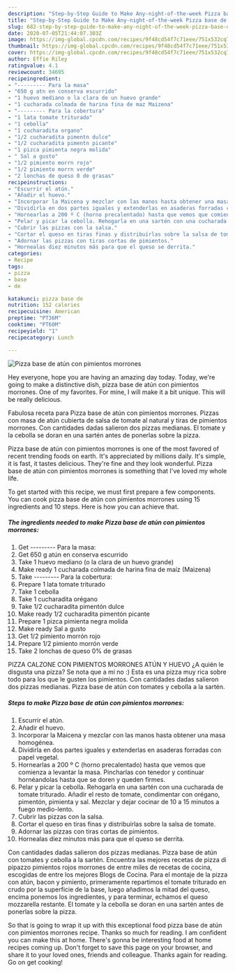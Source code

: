 ```yaml
---
description: "Step-by-Step Guide to Make Any-night-of-the-week Pizza base de atún con pimientos morrones"
title: "Step-by-Step Guide to Make Any-night-of-the-week Pizza base de atún con pimientos morrones"
slug: 682-step-by-step-guide-to-make-any-night-of-the-week-pizza-base-de-atun-con-pimientos-morrones
date: 2020-07-05T21:44:07.303Z
image: https://img-global.cpcdn.com/recipes/9f48cd54f7c71eee/751x532cq70/pizza-base-de-atun-con-pimientos-morrones-foto-principal.jpg
thumbnail: https://img-global.cpcdn.com/recipes/9f48cd54f7c71eee/751x532cq70/pizza-base-de-atun-con-pimientos-morrones-foto-principal.jpg
cover: https://img-global.cpcdn.com/recipes/9f48cd54f7c71eee/751x532cq70/pizza-base-de-atun-con-pimientos-morrones-foto-principal.jpg
author: Effie Riley
ratingvalue: 4.1
reviewcount: 34695
recipeingredient:
- "--------- Para la masa"
- "650 g atn en conserva escurrido"
- "1 huevo mediano o la clara de un huevo grande"
- "1 cucharada colmada de harina fina de maz Maizena"
- "--------- Para la cobertura"
- "1 lata tomate triturado"
- "1 cebolla"
- "1 cucharadita organo"
- "1/2 cucharadita pimentn dulce"
- "1/2 cucharadita pimentn picante"
- "1 pizca pimienta negra molida"
- " Sal a gusto"
- "1/2 pimiento morrn rojo"
- "1/2 pimiento morrn verde"
- "2 lonchas de queso 0 de grasas"
recipeinstructions:
- "Escurrir el atún."
- "Añadir el huevo."
- "Incorporar la Maicena y mezclar con las manos hasta obtener una masa homogénea."
- "Dividirla en dos partes iguales y extenderlas en asaderas forradas con papel vegetal."
- "Hornearlas a 200 º C (horno precalentado) hasta que vemos que comienza a levantar la masa. Pincharlas con tenedor y continuar hornéandolas hasta que se doren y queden firmes."
- "Pelar y picar la cebolla. Rehogarla en una sartén con una cucharada de tomate triturado. Añadir el resto de tomate, condimentar con orégano, pimentón, pimienta y sal. Mezclar y dejar cocinar de 10 a 15 minutos a fuego medio-lento."
- "Cubrir las pizzas con la salsa."
- "Cortar el queso en tiras finas y distribuírlas sobre la salsa de tomate."
- "Adornar las pizzas con tiras cortas de pimientos."
- "Hornealas diez minutos más para que el queso se derrita."
categories:
- Recipe
tags:
- pizza
- base
- de

katakunci: pizza base de 
nutrition: 152 calories
recipecuisine: American
preptime: "PT36M"
cooktime: "PT60M"
recipeyield: "1"
recipecategory: Lunch

---
```



![Pizza base de atún con pimientos morrones](https://img-global.cpcdn.com/recipes/9f48cd54f7c71eee/751x532cq70/pizza-base-de-atun-con-pimientos-morrones-foto-principal.jpg)

Hey everyone, hope you are having an amazing day today. Today, we're going to make a distinctive dish, pizza base de atún con pimientos morrones. One of my favorites. For mine, I will make it a bit unique. This will be really delicious.

Fabulosa receta para Pizza base de atún con pimientos morrones. Pizzas con masa de atún cubierta de salsa de tomate al natural y tiras de pimientos morrones. Con cantidades dadas salieron dos pizzas medianas. El tomate y la cebolla se doran en una sartén antes de ponerlas sobre la pizza.

Pizza base de atún con pimientos morrones is one of the most favored of recent trending foods on earth. It's appreciated by millions daily. It's simple, it is fast, it tastes delicious. They're fine and they look wonderful. Pizza base de atún con pimientos morrones is something that I've loved my whole life.


To get started with this recipe, we must first prepare a few components. You can cook pizza base de atún con pimientos morrones using 15 ingredients and 10 steps. Here is how you can achieve that.

<!--inarticleads1-->

##### The ingredients needed to make Pizza base de atún con pimientos morrones:

1. Get --------- Para la masa:
1. Get 650 g atún en conserva escurrido
1. Take 1 huevo mediano (o la clara de un huevo grande)
1. Make ready 1 cucharada colmada de harina fina de maíz (Maizena)
1. Take --------- Para la cobertura:
1. Prepare 1 lata tomate triturado
1. Take 1 cebolla
1. Take 1 cucharadita orégano
1. Take 1/2 cucharadita pimentón dulce
1. Make ready 1/2 cucharadita pimentón picante
1. Prepare 1 pizca pimienta negra molida
1. Make ready  Sal a gusto
1. Get 1/2 pimiento morrón rojo
1. Prepare 1/2 pimiento morrón verde
1. Take 2 lonchas de queso 0% de grasas


PIZZA CALZONE CON PIMIENTOS MORRONES ATÚN Y HUEVO ¿A quién le disgusta una pizza? Se nota que a mí no :) Esta es una pizza muy rica sobre todo para los que le gusten los pimientos. Con cantidades dadas salieron dos pizzas medianas. Pizza base de atún con tomates y cebolla a la sartén. 

<!--inarticleads2-->

##### Steps to make Pizza base de atún con pimientos morrones:

1. Escurrir el atún.
1. Añadir el huevo.
1. Incorporar la Maicena y mezclar con las manos hasta obtener una masa homogénea.
1. Dividirla en dos partes iguales y extenderlas en asaderas forradas con papel vegetal.
1. Hornearlas a 200 º C (horno precalentado) hasta que vemos que comienza a levantar la masa. Pincharlas con tenedor y continuar hornéandolas hasta que se doren y queden firmes.
1. Pelar y picar la cebolla. Rehogarla en una sartén con una cucharada de tomate triturado. Añadir el resto de tomate, condimentar con orégano, pimentón, pimienta y sal. Mezclar y dejar cocinar de 10 a 15 minutos a fuego medio-lento.
1. Cubrir las pizzas con la salsa.
1. Cortar el queso en tiras finas y distribuírlas sobre la salsa de tomate.
1. Adornar las pizzas con tiras cortas de pimientos.
1. Hornealas diez minutos más para que el queso se derrita.


Con cantidades dadas salieron dos pizzas medianas. Pizza base de atún con tomates y cebolla a la sartén. Encuentra las mejores recetas de pizza di pipazzo pimientos rojos morrones de entre miles de recetas de cocina, escogidas de entre los mejores Blogs de Cocina. Para el montaje de la pizza con atún, bacon y pimiento, primeramente repartimos el tomate triturado en crudo por la superficie de la base, luego añadimos la mitad del queso, encima ponemos los ingredientes, y para terminar, echamos el queso mozzarella restante. El tomate y la cebolla se doran en una sartén antes de ponerlas sobre la pizza. 

So that is going to wrap it up with this exceptional food pizza base de atún con pimientos morrones recipe. Thanks so much for reading. I am confident you can make this at home. There's gonna be interesting food at home recipes coming up. Don't forget to save this page on your browser, and share it to your loved ones, friends and colleague. Thanks again for reading. Go on get cooking!
